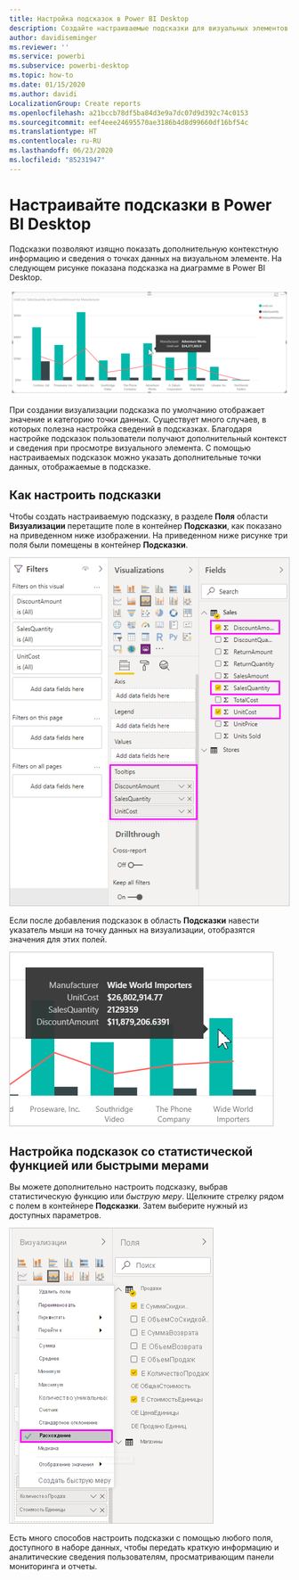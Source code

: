 ```yaml
---
title: Настройка подсказок в Power BI Desktop
description: Создайте настраиваемые подсказки для визуальных элементов с помощью перетаскивания.
author: davidiseminger
ms.reviewer: ''
ms.service: powerbi
ms.subservice: powerbi-desktop
ms.topic: how-to
ms.date: 01/15/2020
ms.author: davidi
LocalizationGroup: Create reports
ms.openlocfilehash: a21bccb78df5ba84d3e9a7dc07d9d392c74c0153
ms.sourcegitcommit: eef4eee24695570ae3186b4d8d99660df16bf54c
ms.translationtype: HT
ms.contentlocale: ru-RU
ms.lasthandoff: 06/23/2020
ms.locfileid: "85231947"
---
```

# <a name="customize-tooltips-in-power-bi-desktop"></a>Настраивайте подсказки в Power BI Desktop

Подсказки позволяют изящно показать дополнительную контекстную информацию и сведения о точках данных на визуальном элементе. На следующем рисунке показана подсказка на диаграмме в Power BI Desktop.

![Подсказка по умолчанию](media/desktop-custom-tooltips/custom-tooltips-1.png)

При создании визуализации подсказка по умолчанию отображает значение и категорию точки данных. Существует много случаев, в которых полезна настройка сведений в подсказках. Благодаря настройке подсказок пользователи получают дополнительный контекст и сведения при просмотре визуального элемента. С помощью настраиваемых подсказок можно указать дополнительные точки данных, отображаемые в подсказке.

## <a name="how-to-customize-tooltips"></a>Как настроить подсказки

Чтобы создать настраиваемую подсказку, в разделе **Поля** области **Визуализации** перетащите поле в контейнер **Подсказки**, как показано на приведенном ниже изображении. На приведенном ниже рисунке три поля были помещены в контейнер **Подсказки**.

![Добавление полей с подсказками](media/desktop-custom-tooltips/custom-tooltips-2.png)

Если после добавления подсказок в область **Подсказки** навести указатель мыши на точку данных на визуализации, отобразятся значения для этих полей.

![Пользовательская подсказка](media/desktop-custom-tooltips/custom-tooltips-3.png)

## <a name="customizing-tooltips-with-aggregation-or-quick-measures"></a>Настройка подсказок со статистической функцией или быстрыми мерами

Вы можете дополнительно настроить подсказку, выбрав статистическую функцию или *быструю меру*. Щелкните стрелку рядом с полем в контейнере **Подсказки**. Затем выберите нужный из доступных параметров.

![Подсказка с быстрой мерой](media/desktop-custom-tooltips/custom-tooltips-4.png)

Есть много способов настроить подсказки с помощью любого поля, доступного в наборе данных, чтобы передать краткую информацию и аналитические сведения пользователям, просматривающим панели мониторинга и отчеты.
